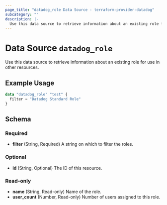 ```yaml
---
page_title: "datadog_role Data Source - terraform-provider-datadog"
subcategory: ""
description: |-
  Use this data source to retrieve information about an existing role for use in other resources.
---
```


# Data Source `datadog_role`

Use this data source to retrieve information about an existing role for use in other resources.

## Example Usage

```terraform
data "datadog_role" "test" {
  filter = "Datadog Standard Role"
}
```

## Schema

### Required

- **filter** (String, Required) A string on which to filter the roles.

### Optional

- **id** (String, Optional) The ID of this resource.

### Read-only

- **name** (String, Read-only) Name of the role.
- **user_count** (Number, Read-only) Number of users assigned to this role.


